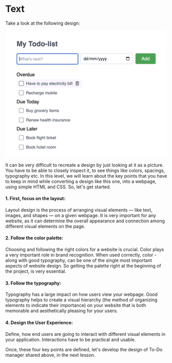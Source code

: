 # Text
Take a look at the following design:

![To-do list design](./Todo%20list%20design.png)


It can be very difficult to recreate a design by just looking at it as a picture. You have to be able to closely inspect it, to see things like colors, spacings, typography etc. In this level, we will learn about the key points that you have to keep in mind while converting a design like this one, into a webpage, using simple HTML and CSS. So, let's get started.

#### 1. First, focus on the **layout**:
Layout design is the process of arranging visual elements — like text, images, and shapes — on a given webpage. It is very important for any website, as it can determine the overall appearance and connection among different visual elements on the page.

#### 2. Follow the color palette:
Choosing and following the right colors for a website is crucial. Color plays a very important role in brand recognition. When used correctly, color - along with good typography, can be one of the single most important aspects of website design. So getting the palette right at the beginning of the project, is very essential.

#### 3. Follow the typography:
Typography has a large impact on how users view your webpage. Good typography helps to create a visual hierarchy (the method of organizing elements to indicate their importance) on your website that is both memorable and aesthetically pleasing for your users.

#### 4. Design the User Experience:
Define, how end users are going to interact with different visual elements in your application. Interactions have to be practical and usable.

Once, these four key points are defined, let's develop the design of To-Do manager shared above, in the next lesson.
